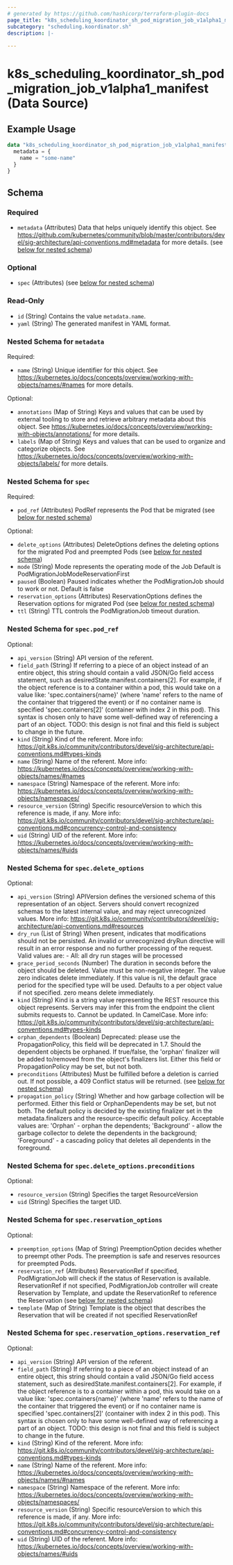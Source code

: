 ```yaml
---
# generated by https://github.com/hashicorp/terraform-plugin-docs
page_title: "k8s_scheduling_koordinator_sh_pod_migration_job_v1alpha1_manifest Data Source - terraform-provider-k8s"
subcategory: "scheduling.koordinator.sh"
description: |-
  
---
```


# k8s_scheduling_koordinator_sh_pod_migration_job_v1alpha1_manifest (Data Source)



## Example Usage

```terraform
data "k8s_scheduling_koordinator_sh_pod_migration_job_v1alpha1_manifest" "example" {
  metadata = {
    name = "some-name"
  }
}
```

<!-- schema generated by tfplugindocs -->
## Schema

### Required

- `metadata` (Attributes) Data that helps uniquely identify this object. See https://github.com/kubernetes/community/blob/master/contributors/devel/sig-architecture/api-conventions.md#metadata for more details. (see [below for nested schema](#nestedatt--metadata))

### Optional

- `spec` (Attributes) (see [below for nested schema](#nestedatt--spec))

### Read-Only

- `id` (String) Contains the value `metadata.name`.
- `yaml` (String) The generated manifest in YAML format.

<a id="nestedatt--metadata"></a>
### Nested Schema for `metadata`

Required:

- `name` (String) Unique identifier for this object. See https://kubernetes.io/docs/concepts/overview/working-with-objects/names/#names for more details.

Optional:

- `annotations` (Map of String) Keys and values that can be used by external tooling to store and retrieve arbitrary metadata about this object. See https://kubernetes.io/docs/concepts/overview/working-with-objects/annotations/ for more details.
- `labels` (Map of String) Keys and values that can be used to organize and categorize objects. See https://kubernetes.io/docs/concepts/overview/working-with-objects/labels/ for more details.


<a id="nestedatt--spec"></a>
### Nested Schema for `spec`

Required:

- `pod_ref` (Attributes) PodRef represents the Pod that be migrated (see [below for nested schema](#nestedatt--spec--pod_ref))

Optional:

- `delete_options` (Attributes) DeleteOptions defines the deleting options for the migrated Pod and preempted Pods (see [below for nested schema](#nestedatt--spec--delete_options))
- `mode` (String) Mode represents the operating mode of the Job Default is PodMigrationJobModeReservationFirst
- `paused` (Boolean) Paused indicates whether the PodMigrationJob should to work or not. Default is false
- `reservation_options` (Attributes) ReservationOptions defines the Reservation options for migrated Pod (see [below for nested schema](#nestedatt--spec--reservation_options))
- `ttl` (String) TTL controls the PodMigrationJob timeout duration.

<a id="nestedatt--spec--pod_ref"></a>
### Nested Schema for `spec.pod_ref`

Optional:

- `api_version` (String) API version of the referent.
- `field_path` (String) If referring to a piece of an object instead of an entire object, this string should contain a valid JSON/Go field access statement, such as desiredState.manifest.containers[2]. For example, if the object reference is to a container within a pod, this would take on a value like: 'spec.containers{name}' (where 'name' refers to the name of the container that triggered the event) or if no container name is specified 'spec.containers[2]' (container with index 2 in this pod). This syntax is chosen only to have some well-defined way of referencing a part of an object. TODO: this design is not final and this field is subject to change in the future.
- `kind` (String) Kind of the referent. More info: https://git.k8s.io/community/contributors/devel/sig-architecture/api-conventions.md#types-kinds
- `name` (String) Name of the referent. More info: https://kubernetes.io/docs/concepts/overview/working-with-objects/names/#names
- `namespace` (String) Namespace of the referent. More info: https://kubernetes.io/docs/concepts/overview/working-with-objects/namespaces/
- `resource_version` (String) Specific resourceVersion to which this reference is made, if any. More info: https://git.k8s.io/community/contributors/devel/sig-architecture/api-conventions.md#concurrency-control-and-consistency
- `uid` (String) UID of the referent. More info: https://kubernetes.io/docs/concepts/overview/working-with-objects/names/#uids


<a id="nestedatt--spec--delete_options"></a>
### Nested Schema for `spec.delete_options`

Optional:

- `api_version` (String) APIVersion defines the versioned schema of this representation of an object. Servers should convert recognized schemas to the latest internal value, and may reject unrecognized values. More info: https://git.k8s.io/community/contributors/devel/sig-architecture/api-conventions.md#resources
- `dry_run` (List of String) When present, indicates that modifications should not be persisted. An invalid or unrecognized dryRun directive will result in an error response and no further processing of the request. Valid values are: - All: all dry run stages will be processed
- `grace_period_seconds` (Number) The duration in seconds before the object should be deleted. Value must be non-negative integer. The value zero indicates delete immediately. If this value is nil, the default grace period for the specified type will be used. Defaults to a per object value if not specified. zero means delete immediately.
- `kind` (String) Kind is a string value representing the REST resource this object represents. Servers may infer this from the endpoint the client submits requests to. Cannot be updated. In CamelCase. More info: https://git.k8s.io/community/contributors/devel/sig-architecture/api-conventions.md#types-kinds
- `orphan_dependents` (Boolean) Deprecated: please use the PropagationPolicy, this field will be deprecated in 1.7. Should the dependent objects be orphaned. If true/false, the 'orphan' finalizer will be added to/removed from the object's finalizers list. Either this field or PropagationPolicy may be set, but not both.
- `preconditions` (Attributes) Must be fulfilled before a deletion is carried out. If not possible, a 409 Conflict status will be returned. (see [below for nested schema](#nestedatt--spec--delete_options--preconditions))
- `propagation_policy` (String) Whether and how garbage collection will be performed. Either this field or OrphanDependents may be set, but not both. The default policy is decided by the existing finalizer set in the metadata.finalizers and the resource-specific default policy. Acceptable values are: 'Orphan' - orphan the dependents; 'Background' - allow the garbage collector to delete the dependents in the background; 'Foreground' - a cascading policy that deletes all dependents in the foreground.

<a id="nestedatt--spec--delete_options--preconditions"></a>
### Nested Schema for `spec.delete_options.preconditions`

Optional:

- `resource_version` (String) Specifies the target ResourceVersion
- `uid` (String) Specifies the target UID.



<a id="nestedatt--spec--reservation_options"></a>
### Nested Schema for `spec.reservation_options`

Optional:

- `preemption_options` (Map of String) PreemptionOption decides whether to preempt other Pods. The preemption is safe and reserves resources for preempted Pods.
- `reservation_ref` (Attributes) ReservationRef if specified, PodMigrationJob will check if the status of Reservation is available. ReservationRef if not specified, PodMigrationJob controller will create Reservation by Template, and update the ReservationRef to reference the Reservation (see [below for nested schema](#nestedatt--spec--reservation_options--reservation_ref))
- `template` (Map of String) Template is the object that describes the Reservation that will be created if not specified ReservationRef

<a id="nestedatt--spec--reservation_options--reservation_ref"></a>
### Nested Schema for `spec.reservation_options.reservation_ref`

Optional:

- `api_version` (String) API version of the referent.
- `field_path` (String) If referring to a piece of an object instead of an entire object, this string should contain a valid JSON/Go field access statement, such as desiredState.manifest.containers[2]. For example, if the object reference is to a container within a pod, this would take on a value like: 'spec.containers{name}' (where 'name' refers to the name of the container that triggered the event) or if no container name is specified 'spec.containers[2]' (container with index 2 in this pod). This syntax is chosen only to have some well-defined way of referencing a part of an object. TODO: this design is not final and this field is subject to change in the future.
- `kind` (String) Kind of the referent. More info: https://git.k8s.io/community/contributors/devel/sig-architecture/api-conventions.md#types-kinds
- `name` (String) Name of the referent. More info: https://kubernetes.io/docs/concepts/overview/working-with-objects/names/#names
- `namespace` (String) Namespace of the referent. More info: https://kubernetes.io/docs/concepts/overview/working-with-objects/namespaces/
- `resource_version` (String) Specific resourceVersion to which this reference is made, if any. More info: https://git.k8s.io/community/contributors/devel/sig-architecture/api-conventions.md#concurrency-control-and-consistency
- `uid` (String) UID of the referent. More info: https://kubernetes.io/docs/concepts/overview/working-with-objects/names/#uids
